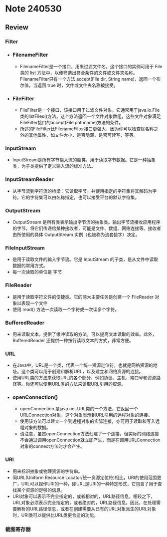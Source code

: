 # Note 240530

## Review 

### Filter
- ### FilenameFilter
  - FilenameFilter是一个接口，用来过滤文件名。这个接口的实例可用于 File 类的 list 方法中，以便筛选出符合条件的文件或文件夹名称。FilenameFilter只有一个方法 accept(File dir, String name)，返回一个布尔值，当返回 true 时，文件或文件夹名称被接受。
- ### FileFilter
  - FileFilter是一个接口，该接口用于过滤文件对象。它通常用于java.io.File类的listFiles()方法，这个方法返回一个文件对象数组，这些文件对象满足FileFilter接口的accept(File pathname)方法的条件。
  - 所述的FileFilter比FilenameFilter接口更强大，因为你可以检查除名称之外的其他属性，如文件大小、是否隐藏、是否可读写，等等。

### InputStream
- InputStream是所有字节输入流的超类，用于读取字节数据。它是一种抽象类，为子类提供了定义输入流的标准方法。

### InputStreamReader
- 从字节流到字符流的桥梁：它读取字节，并使用指定的字符集将其解码为字符。它的字符集可以由名称指定，也可以接受平台的默认字符集。

### OutputStream
- OutputStream 是所有类表示输出字节流的抽象类。输出字节流接收应用程序的字节，将它们传递给某种接收者，可能是文件、数组、网络连接等。接收者由所使用的具体 OutputStream 实例（也被称为流套接字）决定。

### FileInputStream
- 是用于读取文件的输入字节流。它是 InputStream 的子类，是从文件中读取数据的常用方式。
- 每一次读取的单位是 字节

### FileReader
- 是用于读取字符文件的便捷类。它的两大主要任务是创建一个 FileReader 对象以表现一个文件
- 使用 read() 方法一次读取一个字符或一次读多个字符。

### BufferedReader
- 用来读取文本，提供了缓冲读取的方法，可以提高文本读取的效率。此外，BufferedReader 还提供一种按行读取文本的方式，非常方便。

### URL
- 在Java中，URL是一个类，代表一个统一资源定位符，也就是网络资源的地址。这个类可以用于创建和解析URL，以及建立和网络资源的连接。
- 使用URL类的方法来获取URL的各个部分，例如协议、主机、端口号和资源路径等。你还可以使用URL类的方法来读取URL引用的资源。
- ### openConnection()
  - openConnection 是java.net.URL类的一个方法，它返回一个URLConnection对象，这个对象表示到URL引用的远程对象的连接。
  - 使用该方法可以建立一个到远程对象的实际连接，亦可用于读取和写入远程对象的数据。
  - 请注意，虽然openConnection方法创建了一个连接，但实际的网络连接不会通过调用openConnection就立即产生，而是在调用URLConnection对象的connect方法时才会产生。

### URI 
  - 用来标识抽象或物理资源的字符串。
  - 同URL(Uniform Resource Locator/统一资源定位符)相比，URI的使用范围更广，URL可以视作URI的一种，即URL是URI的一种特定形式，它包含了用于查找某个资源的足够的信息。
  - URI对象可以表示不完全指定的，或者相对的，URL路径信息。相较之下，URL对象必须表示完全指定的，或者绝对的，URL路径信息。因此，在处理需要解析的URL路径信息，或者在创建需要从已有的URL对象派生的URL对象时，URI类可以提供比URL类更合适的功能。



### 截图寄存器
